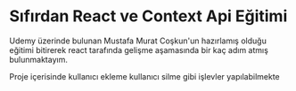 # Sıfırdan React ve Context Api Eğitimi


Udemy üzerinde bulunan Mustafa Murat Coşkun'un hazırlamış olduğu eğitimi bitirerek react tarafında gelişme aşamasında bir kaç adım atmış bulunmaktayım.

Proje içerisinde kullanıcı ekleme kullanıcı silme gibi işlevler yapılabilmekte
